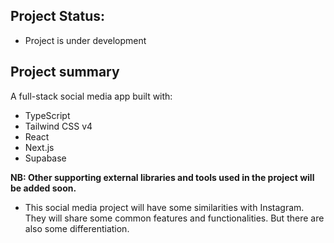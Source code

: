 ## Project Status:
- Project is under development

## Project summary
A full-stack social media app built with:
* TypeScript
* Tailwind CSS v4
* React
* Next.js
* Supabase

**NB: Other supporting external libraries and tools used in the project will be added soon.**

- This social media project will have some similarities with Instagram. They will share some common features and functionalities.
  But there are also some differentiation.
  
